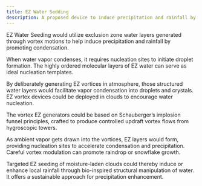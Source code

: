 ```yaml
---
title: EZ Water Sedding
description: A proposed device to induce precipitation and rainfall by seeding clouds with exclusion zone (EZ) water layers.
---
```

EZ Water Seeding would utilize exclusion zone water layers generated through vortex motions to help induce precipitation and rainfall by promoting condensation.

When water vapor condenses, it requires nucleation sites to initiate droplet formation. The highly ordered molecular layers of EZ water can serve as ideal nucleation templates.

By deliberately generating EZ vortices in atmosphere, those structured water layers would facilitate vapor condensation into droplets and crystals. EZ vortex devices could be deployed in clouds to encourage water nucleation.

The vortex EZ generators could be based on Schauberger’s implosion funnel principles, crafted to produce controlled updraft vortex flows from hygroscopic towers.

As ambient vapor gets drawn into the vortices, EZ layers would form, providing nucleation sites to accelerate condensation and precipitation. Careful vortex modulation can promote raindrop or snowflake growth.

Targeted EZ seeding of moisture-laden clouds could thereby induce or enhance local rainfall through bio-inspired structural manipulation of water. It offers a sustainable approach for precipitation enhancement.
